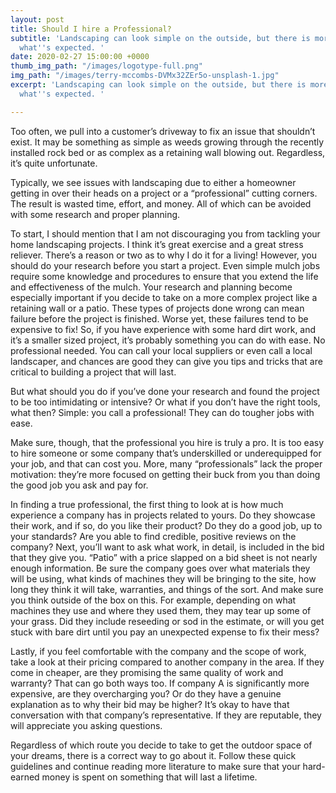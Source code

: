 ```yaml
---
layout: post
title: Should I hire a Professional?
subtitle: 'Landscaping can look simple on the outside, but there is more to it than
  what''s expected. '
date: 2020-02-27 15:00:00 +0000
thumb_img_path: "/images/logotype-full.png"
img_path: "/images/terry-mccombs-DVMx32ZEr5o-unsplash-1.jpg"
excerpt: 'Landscaping can look simple on the outside, but there is more to it than
  what''s expected. '

---
```

Too often, we pull into a customer’s driveway to fix an issue that shouldn’t exist. It may be something as simple as weeds growing through the recently installed rock bed or as complex as a retaining wall blowing out. Regardless, it’s quite unfortunate.

Typically, we see issues with landscaping due to either a homeowner getting in over their heads on a project or a “professional” cutting corners. The result is wasted time, effort, and money. All of which can be avoided with some research and proper planning.

To start, I should mention that I am not discouraging you from tackling your home landscaping projects. I think it’s great exercise and a great stress reliever. There’s a reason or two as to why I do it for a living! However, you should do your research before you start a project. Even simple mulch jobs require some knowledge and procedures to ensure that you extend the life and effectiveness of the mulch. Your research and planning become especially important if you decide to take on a more complex project like a retaining wall or a patio. These types of projects done wrong can mean failure before the project is finished. Worse yet, these failures tend to be expensive to fix! So, if you have experience with some hard dirt work, and it’s a smaller sized project, it’s probably something you can do with ease. No professional needed. You can call your local suppliers or even call a local landscaper, and chances are good they can give you tips and tricks that are critical to building a project that will last.

But what should you do if you’ve done your research and found the project to be too intimidating or intensive? Or what if you don’t have the right tools, what then? Simple: you call a professional! They can do tougher jobs with ease.

Make sure, though, that the professional you hire is truly a pro. It is too easy to hire someone or some company that’s underskilled or underequipped for your job, and that can cost you. More, many “professionals” lack the proper motivation: they’re more focused on getting their buck from you than doing the good job you ask and pay for.

In finding a true professional, the first thing to look at is how much experience a company has in projects related to yours. Do they showcase their work, and if so, do you like their product? Do they do a good job, up to your standards? Are you able to find credible, positive reviews on the company? Next, you’ll want to ask what work, in detail, is included in the bid that they give you. “Patio” with a price slapped on a bid sheet is not nearly enough information. Be sure the company goes over what materials they will be using, what kinds of machines they will be bringing to the site, how long they think it will take, warranties, and things of the sort. And make sure you think outside of the box on this. For example, depending on what machines they use and where they used them, they may tear up some of your grass. Did they include reseeding or sod in the estimate, or will you get stuck with bare dirt until you pay an unexpected expense to fix their mess?

Lastly, if you feel comfortable with the company and the scope of work, take a look at their pricing compared to another company in the area. If they come in cheaper, are they promising the same quality of work and warranty? That can go both ways too. If company A is significantly more expensive, are they overcharging you? Or do they have a genuine explanation as to why their bid may be higher? It’s okay to have that conversation with that company’s representative. If they are reputable, they will appreciate you asking questions.

Regardless of which route you decide to take to get the outdoor space of your dreams, there is a correct way to go about it. Follow these quick guidelines and continue reading more literature to make sure that your hard-earned money is spent on something that will last a lifetime.